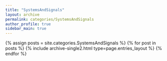 ```yaml
---
title: "SystemsAndSignals"
layout: archive
permalink: categories/SystemsAndSignals
author_profile: true
sidebar_main: true
---
```

{% assign posts = site.categories.SystemsAndSignals %} {% for post in posts %} {% include archive-single2.html type=page.entries_layout %} {% endfor %}